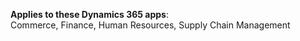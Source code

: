 **Applies to these Dynamics 365 apps**:<br>
Commerce, Finance, Human Resources, Supply Chain Management